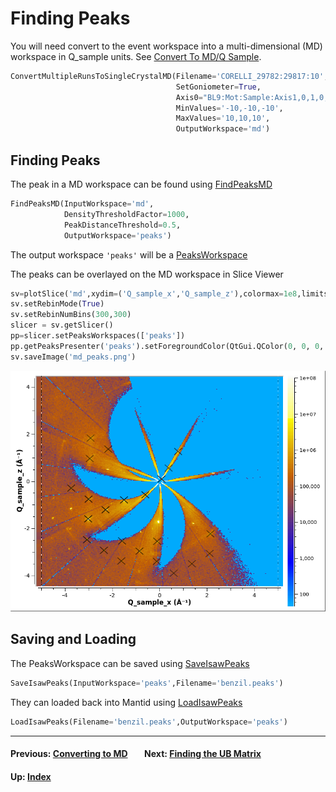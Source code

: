 # Finding Peaks

You will need convert to the event workspace into a multi-dimensional
(MD) workspace in Q_sample units. See [Convert To MD/Q
Sample](md#q-sample-1).

```python
ConvertMultipleRunsToSingleCrystalMD(Filename='CORELLI_29782:29817:10',
                                     SetGoniometer=True,
                                     Axis0="BL9:Mot:Sample:Axis1,0,1,0,1",
                                     MinValues='-10,-10,-10',
                                     MaxValues='10,10,10',
                                     OutputWorkspace='md')
```

## Finding Peaks

The peak in a MD workspace can be found using [FindPeaksMD]

```python
FindPeaksMD(InputWorkspace='md',
            DensityThresholdFactor=1000,
            PeakDistanceThreshold=0.5,
            OutputWorkspace='peaks')
```

The output workspace `'peaks'` will be a [PeaksWorkspace]

The peaks can be overlayed on the MD workspace in Slice Viewer
```python
sv=plotSlice('md',xydim=('Q_sample_x','Q_sample_z'),colormax=1e8,limits=[-5,5,-5,5],colorscalelog=True)
sv.setRebinMode(True)
sv.setRebinNumBins(300,300)
slicer = sv.getSlicer()
pp=slicer.setPeaksWorkspaces(['peaks'])
pp.getPeaksPresenter('peaks').setForegroundColor(QtGui.QColor(0, 0, 0, 255))
sv.saveImage('md_peaks.png')
```

![MD Peaks](md_peaks.png)

## Saving and Loading

The PeaksWorkspace can be saved using [SaveIsawPeaks]
```python
SaveIsawPeaks(InputWorkspace='peaks',Filename='benzil.peaks')
```

They can loaded back into Mantid using [LoadIsawPeaks]
```python
LoadIsawPeaks(Filename='benzil.peaks',OutputWorkspace='peaks')
```

* * *
#### Previous: [Converting to MD](md) &nbsp;&nbsp;&nbsp;&nbsp;&nbsp;&nbsp; Next: [Finding the UB Matrix](ub)
#### Up: [Index](index)

[FindPeaksMD]: http://docs.mantidproject.org/nightly/algorithms/FindPeaksMD.html
[PeaksWorkspace]: http://docs.mantidproject.org/nightly/concepts/PeaksWorkspace.html
[SaveIsawPeaks]: http://docs.mantidproject.org/nightly/algorithms/SaveIsawPeaks.html
[LoadIsawPeaks]: http://docs.mantidproject.org/nightly/algorithms/LoadIsawPeaks.html